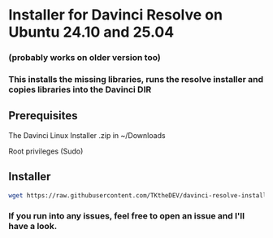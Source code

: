 # Installer for Davinci Resolve on Ubuntu 24.10 and 25.04
### (probably works on older version too)
### This installs the missing libraries, runs the resolve installer and copies libraries into the Davinci DIR

## Prerequisites
The Davinci Linux Installer .zip in ~/Downloads

Root privileges (Sudo)

## Installer
```bash
wget https://raw.githubusercontent.com/TKtheDEV/davinci-resolve-installer-ubuntu/refs/heads/main/TK_resolve_installer.sh && chmod +x TK_resolve_installer.sh && ./TK_resolve_installer.sh && rm ./TK_resolve_installer.sh
```
### If you run into any issues, feel free to open an issue and I'll have a look.
